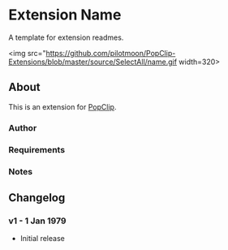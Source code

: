 # Extension Name

A template for extension readmes.

<img src="https://github.com/pilotmoon/PopClip-Extensions/blob/master/source/SelectAll/name.gif width=320>

## About

This is an extension for [PopClip](https://pilotmoon.com/popclip/).

### Author

### Requirements

### Notes

## Changelog

### v1 - 1 Jan 1979

* Initial release
